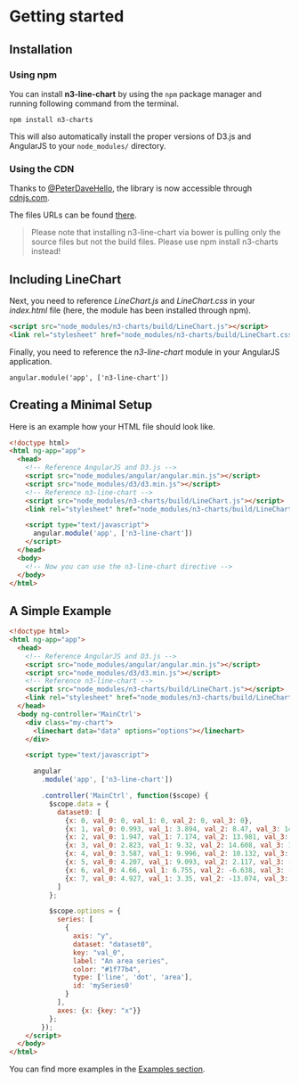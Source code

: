# Getting started

## Installation

### Using npm

You can install **n3-line-chart** by using the `npm` package manager and running following command from the terminal.

`npm install n3-charts`

This will also automatically install the proper versions of D3.js and AngularJS to your `node_modules/` directory.

### Using the CDN
Thanks to [@PeterDaveHello](https://github.com/PeterDaveHello), the library is now accessible through [cdnjs.com](http://cdnjs.com).

The files URLs can be found [there](https://cdnjs.com/libraries/line-chart).

> Please note that installing n3-line-chart via bower is pulling only the source files but not the build files. Please use npm install n3-charts instead!

## Including LineChart

Next, you need to reference *LineChart.js* and *LineChart.css* in your *index.html* file (here, the module has been installed through npm).

```html
<script src="node_modules/n3-charts/build/LineChart.js"></script>
<link rel="stylesheet" href="node_modules/n3-charts/build/LineChart.css">
```

Finally, you need to reference the *n3-line-chart* module in your AngularJS application.

`angular.module('app', ['n3-line-chart'])`

## Creating a Minimal Setup

Here is an example how your HTML file should look like.

```html
<!doctype html>
<html ng-app="app">
  <head>
    <!-- Reference AngularJS and D3.js -->
    <script src="node_modules/angular/angular.min.js"></script>
    <script src="node_modules/d3/d3.min.js"></script>
    <!-- Reference n3-line-chart -->
    <script src="node_modules/n3-charts/build/LineChart.js"></script>
    <link rel="stylesheet" href="node_modules/n3-charts/build/LineChart.css">

    <script type="text/javascript">
      angular.module('app', ['n3-line-chart'])
    </script>
  </head>
  <body>
    <!-- Now you can use the n3-line-chart directive -->
  </body>
</html>
```

## A Simple Example

```html
<!doctype html>
<html ng-app="app">
  <head>
    <!-- Reference AngularJS and D3.js -->
    <script src="node_modules/angular/angular.min.js"></script>
    <script src="node_modules/d3/d3.min.js"></script>
    <!-- Reference n3-line-chart -->
    <script src="node_modules/n3-charts/build/LineChart.js"></script>
    <link rel="stylesheet" href="node_modules/n3-charts/build/LineChart.css">
  </head>
  <body ng-controller='MainCtrl'>
    <div class="my-chart">
      <linechart data="data" options="options"></linechart>
    </div>

    <script type="text/javascript">

      angular
        .module('app', ['n3-line-chart'])

        .controller('MainCtrl', function($scope) {
          $scope.data = {
            dataset0: [
              {x: 0, val_0: 0, val_1: 0, val_2: 0, val_3: 0},
              {x: 1, val_0: 0.993, val_1: 3.894, val_2: 8.47, val_3: 14.347},
              {x: 2, val_0: 1.947, val_1: 7.174, val_2: 13.981, val_3: 19.991},
              {x: 3, val_0: 2.823, val_1: 9.32, val_2: 14.608, val_3: 13.509},
              {x: 4, val_0: 3.587, val_1: 9.996, val_2: 10.132, val_3: -1.167},
              {x: 5, val_0: 4.207, val_1: 9.093, val_2: 2.117, val_3: -15.136},
              {x: 6, val_0: 4.66, val_1: 6.755, val_2: -6.638, val_3: -19.923},
              {x: 7, val_0: 4.927, val_1: 3.35, val_2: -13.074, val_3: -12.625}
            ]
          };

          $scope.options = {
            series: [
              {
                axis: "y",
                dataset: "dataset0",
                key: "val_0",
                label: "An area series",
                color: "#1f77b4",
                type: ['line', 'dot', 'area'],
                id: 'mySeries0'
              }
            ],
            axes: {x: {key: "x"}}
          };
        });
    </script>
  </body>
</html>
```

You can find more examples in the [Examples section](http://n3-charts.github.io/line-chart/#/examples).
